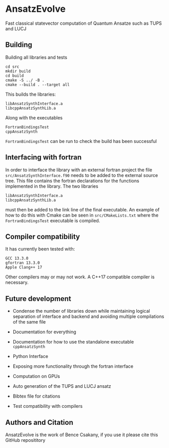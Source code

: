 # AnsatzEvolve
Fast classical statevector computation of Quantum Ansatze such as TUPS and LUCJ
## Building
Building all libraries and tests
```
cd src
mkdir build
cd build
cmake -S ../ -B .
cmake --build . --target all
```
This builds the libraries:
```
libAnsatzSynthInterface.a
libcppAnsatzSynthLib.a
```
Along with the executables
```
FortranBindingsTest
cppAnsatzSynth
```
```FortranBindingsTest``` can be run to check the build has been successful
## Interfacing with fortran
In order to interface the library with an external fortran project the file ```src/AnsatzSynthInterface.f90``` needs to be added to the external source tree. This file contains the fortran declarations for the functions implemented in the library. 
The two libraries 
```
libAnsatzSynthInterface.a
libcppAnsatzSynthLib.a
```
must then be added to the link line of the final executable. An example of how to do this with Cmake can be seen in ```src/CMakeLists.txt``` where the ```FortranBindingsTest``` executable is compiled. 
## Compiler compatibility
It has currently been tested with:
```
GCC 13.3.0
gfortran 13.3.0
Apple Clang++ 17
```
Other compilers may or may not work. A C++17 compatible compiler is necessary.
## Future development
* Condense the number of libraries down while maintaining logical separation of interface and backend and avoiding multiple compilations of the same file
* Documentation for everything
* Documentation for how to use the standalone executable ```cppAnsatzSynth```
* Python Interface
* Exposing more functionality through the fortran interface

* Computation on GPUs
* Auto generation of the TUPS and LUCJ ansatz
* Bibtex file for citations
* Test compatibility with compilers

## Authors and Citation
AnsatzEvolve is the work of Bence Csakany, if you use it please cite this GitHub reposititory
